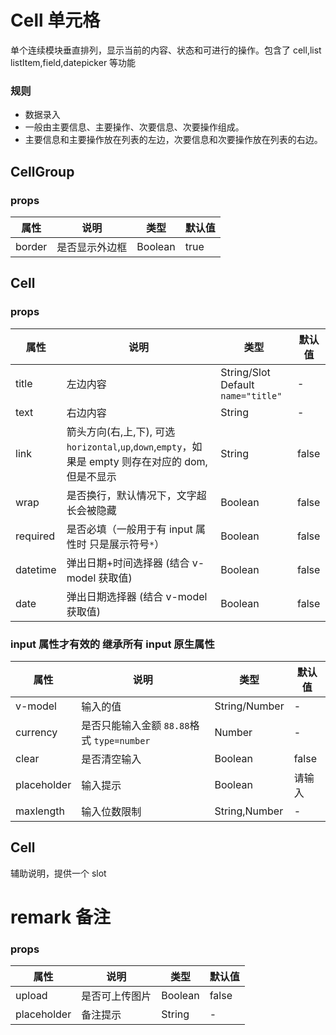 # Cell 单元格

单个连续模块垂直排列，显示当前的内容、状态和可进行的操作。包含了 cell,list listItem,field,datepicker 等功能

### 规则

- 数据录入
- 一般由主要信息、主要操作、次要信息、次要操作组成。
- 主要信息和主要操作放在列表的左边，次要信息和次要操作放在列表的右边。

## CellGroup

### props

| 属性   | 说明           | 类型    | 默认值 |
| ------ | -------------- | ------- | ------ |
| border | 是否显示外边框 | Boolean | true   |

## Cell

### props

| 属性     | 说明                                                                                               | 类型                               | 默认值 |
| -------- | -------------------------------------------------------------------------------------------------- | ---------------------------------- | ------ |
| title    | 左边内容                                                                                           | String/Slot Default `name="title"` | -      |
| text     | 右边内容                                                                                           | String                             | -      |
| link     | 箭头方向(右,上,下), 可选`horizontal`,`up`,`down`,`empty`，如果是 empty 则存在对应的 dom,但是不显示 | String                             | false  |
| wrap     | 是否换行，默认情况下，文字超长会被隐藏                                                             | Boolean                            | false  |
| required | 是否必填（一般用于有 input 属性时 只是展示符号`*`）                                                | Boolean                            | false  |
| datetime | 弹出日期+时间选择器 (结合 v-model 获取值)                                                          | Boolean                            | false  |
| date     | 弹出日期选择器 (结合 v-model 获取值)                                                               | Boolean                            | false  |

### input 属性才有效的 继承所有 input 原生属性

| 属性        | 说明                                       | 类型          | 默认值 |
| ----------- | ------------------------------------------ | ------------- | ------ |
| v-model     | 输入的值                                   | String/Number | -      |
| currency    | 是否只能输入金额 `88.88`格式 `type=number` | Number        | -      |
| clear       | 是否清空输入                               | Boolean       | false  |
| placeholder | 输入提示                                   | Boolean       | 请输入 |
| maxlength   | 输入位数限制                               | String,Number | -      |

## Cell

辅助说明，提供一个 slot

# remark 备注

### props

| 属性        | 说明           | 类型    | 默认值 |
| ----------- | -------------- | ------- | ------ |
| upload      | 是否可上传图片 | Boolean | false  |
| placeholder | 备注提示       | String  | -      |
